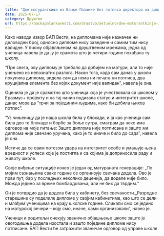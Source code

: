 ```yaml
---
title: "Две матуранткиње из Бачке Паланке без потписа директора на дипломама"
date: 2025-07-17
category: Друштво
url: https://backapalankavesti.com/drustvo/aktuelno/dve-maturantkinje-iz-backe-palanke-bez-potpisa-direktora-na-diplomama/
---
```


Како наводи извор БАП Вести, на дипломама није назначен ни деловодни број, односно дипломе нису заведене и самим тим нису валидне. У писму објавлљеном на друштвеним мрежама, једна од ученица навела је да ју је срамота што је четири године похађала ту школу.

“Пре свега, ову диплому је требало да добијем на матури, али то није учењено из непознатих разлога. Након тога, када сам данас у школи покупила диплому, видела сам да нема ни печата ни потписа, два круцијална елемента без којих документ није валидан”, навела је она.

Оценила је да је срамотно што ученица која је учествовала са школом у Еразмус+ пројекту и на тај начин подизала статус и интегритет школе, данас мора да ”трчи за појединим људима, како би добила њихов потпис”.

“Уз чињеницу да је наша школа била у блокади, и ја као ученица сам била део те блокаде и борбе за боље сутра, сматрам да неко има одговор на моје питање: Зашто диплома није потписана и зашто ми диплома није свечано уручена, како је то иначе и било до сада”, навела је она.

Истиче да се овим потезом удара на интегритет особе и умањује њена вредност и успеси које је постигла и са којима је доприносила раду и животу школе.

Своје виђење ситуације изнео је један од матураната генерације: „По мојим сазнањима сваке године се организује свечана додела. Ово је први пут, бар у последњих неколико деценија, да доделе није било. Можда једино за време бомбардовања, али не бих да тврдим.“

Он је потврдио да је додела била у кабинету, без свечаности.„Разредне старешине су поделиле дипломе у својим кабинетима, као што се дели и млађим ученицима на крају школске године. Сликали смо се једино на матурској вечери – коју смо, иначе, сами организовали“, навео је.

Ученици и родитељи очекују званично објашњење школе зашто је овогодишња додела изостала и зашто поједине дипломе нису потписане. БАП Вести ће затражити званичан одговор од управе школе.
